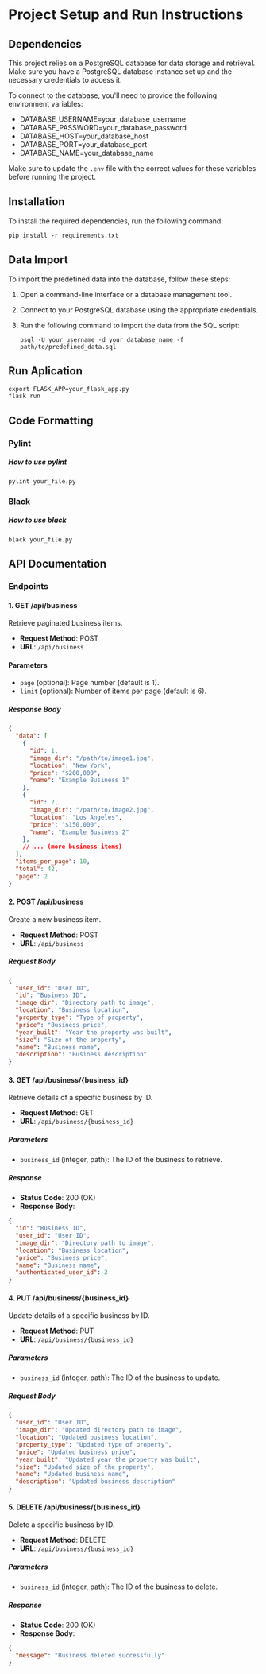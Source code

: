 # Project Setup and Run Instructions

## Dependencies

This project relies on a PostgreSQL database for data storage and retrieval. Make sure you have a PostgreSQL database instance set up and the necessary credentials to access it.

To connect to the database, you'll need to provide the following environment variables:

- DATABASE_USERNAME=your_database_username
- DATABASE_PASSWORD=your_database_password
- DATABASE_HOST=your_database_host
- DATABASE_PORT=your_database_port
- DATABASE_NAME=your_database_name

Make sure to update the `.env` file with the correct values for these variables before running the project.

## Installation

To install the required dependencies, run the following command:
        
    pip install -r requirements.txt


## Data Import

To import the predefined data into the database, follow these steps:

1. Open a command-line interface or a database management tool.
2. Connect to your PostgreSQL database using the appropriate credentials.
3. Run the following command to import the data from the SQL script:

       psql -U your_username -d your_database_name -f path/to/predefined_data.sql


    
## Run Aplication
  
    export FLASK_APP=your_flask_app.py
    flask run

## Code Formatting        

### Pylint

##### How to use pylint
    
    pylint your_file.py

### Black

##### How to use black

    black your_file.py

## API Documentation

### Endpoints

#### 1. GET /api/business

Retrieve paginated business items.

- **Request Method**: POST
- **URL**: `/api/business`

#### Parameters
- `page` (optional): Page number (default is 1).
- `limit` (optional): Number of items per page (default is 6).

##### Response Body

```json
{
  "data": [
    {
      "id": 1,
      "image_dir": "/path/to/image1.jpg",
      "location": "New York",
      "price": "$200,000",
      "name": "Example Business 1"
    },
    {
      "id": 2,
      "image_dir": "/path/to/image2.jpg",
      "location": "Los Angeles",
      "price": "$150,000",
      "name": "Example Business 2"
    },
    // ... (more business items)
  ],
  "items_per_page": 10,
  "total": 42,
  "page": 2
}

```

#### 2. POST /api/business

Create a new business item.

- **Request Method**: POST
- **URL**: `/api/business`

##### Request Body

```json
{
  "user_id": "User ID",
  "id": "Business ID",
  "image_dir": "Directory path to image",
  "location": "Business location",
  "property_type": "Type of property",
  "price": "Business price",
  "year_built": "Year the property was built",
  "size": "Size of the property",
  "name": "Business name",
  "description": "Business description"
}

```

#### 3. GET /api/business/{business_id}

Retrieve details of a specific business by ID.

- **Request Method**: GET
- **URL**: `/api/business/{business_id}`

##### Parameters

- `business_id` (integer, path): The ID of the business to retrieve.

##### Response

- **Status Code**: 200 (OK)
- **Response Body**:

```json
{
  "id": "Business ID",
  "user_id": "User ID",
  "image_dir": "Directory path to image",
  "location": "Business location",
  "price": "Business price",
  "name": "Business name",
  "authenticated_user_id": 2
}
```
#### 4. PUT /api/business/{business_id}

Update details of a specific business by ID.

- **Request Method**: PUT
- **URL**: `/api/business/{business_id}`

##### Parameters

- `business_id` (integer, path): The ID of the business to update.

##### Request Body

```json
{
  "user_id": "User ID",
  "image_dir": "Updated directory path to image",
  "location": "Updated business location",
  "property_type": "Updated type of property",
  "price": "Updated business price",
  "year_built": "Updated year the property was built",
  "size": "Updated size of the property",
  "name": "Updated business name",
  "description": "Updated business description"
}
```

#### 5. DELETE /api/business/{business_id}

Delete a specific business by ID.

- **Request Method**: DELETE
- **URL**: `/api/business/{business_id}`

##### Parameters

- `business_id` (integer, path): The ID of the business to delete.

##### Response

- **Status Code**: 200 (OK)
- **Response Body**:

```json
{
  "message": "Business deleted successfully"
}
